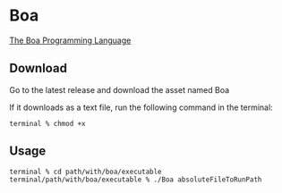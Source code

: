# Boa
[The Boa Programming Language](https://cyber-cp.github.io/Boa/)
## Download
Go to the latest release and download the asset named Boa

If it downloads as a text file, run the following command in the terminal:
```
terminal % chmod +x
```

## Usage
```
terminal % cd path/with/boa/executable
terminal/path/with/boa/executable % ./Boa absoluteFileToRunPath
```
